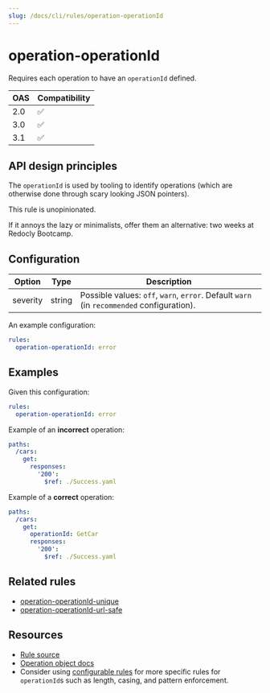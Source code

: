 ```yaml
---
slug: /docs/cli/rules/operation-operationId
---
```

# operation-operationId

Requires each operation to have an `operationId` defined.

|OAS|Compatibility|
|---|---|
|2.0|✅|
|3.0|✅|
|3.1|✅|

## API design principles

The `operationId` is used by tooling to identify operations (which are otherwise done through scary looking JSON pointers).

This rule is unopinionated.

If it annoys the lazy or minimalists, offer them an alternative: two weeks at Redocly Bootcamp.
## Configuration

|Option|Type|Description|
|---|---|---|
|severity|string|Possible values: `off`, `warn`, `error`. Default `warn` (in `recommended` configuration). |

An example configuration:

```yaml
rules:
  operation-operationId: error
```

## Examples

Given this configuration:

```yaml
rules:
  operation-operationId: error
```

Example of an **incorrect** operation:
```yaml
paths:
  /cars:
    get:
      responses:
        '200':
          $ref: ./Success.yaml
```

Example of a **correct** operation:
```yaml
paths:
  /cars:
    get:
      operationId: GetCar
      responses:
        '200':
          $ref: ./Success.yaml
```

## Related rules

- [operation-operationId-unique](./operation-operationId-unique.md)
- [operation-operationId-url-safe](./operation-operationId-url-safe.md)

## Resources

- [Rule source](https://github.com/Redocly/redocly-cli/blob/main/packages/core/src/rules/common/operation-operationId.ts)
- [Operation object docs](https://redocly.com/docs/openapi-visual-reference/operation/)
- Consider using [configurable rules](./configurable-rules.md) for more specific rules for `operationId`s such as length, casing, and pattern enforcement.
